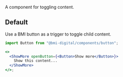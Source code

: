 A component for toggling content.

## Default

Use a BMI button as a trigger to toggle child content.

```jsx
import Button from "@bmi-digital/components/button";

<>
  <ShowMore openButton={<Button>Show more</Button>}>
    Show this content...
  </ShowMore>
</>;
```
